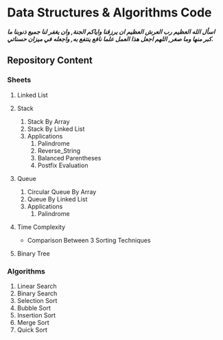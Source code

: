 # Data Structures &amp; Algorithms Code

***اسأل الله العظيم رب العرش العظيم ان يرزقنا واياكم الجنة,
وان يغفر لنا جميع ذنوبنا ما  كبر منها وما صغر,
اللهم اجعل هذا العمل علما نافع ينتفع به, واجعله في ميزان حسناتي.***

## Repository Content
### Sheets
 1. Linked List
 2. Stack
     
    1. Stack By Array
    2. Stack By Linked List   
    3. Applications
       1. Palindrome
       2. Reverse_String
       3. Balanced Parentheses  
       4. Postfix Evaluation
3. Queue
     
    1. Circular Queue By Array
    2. Queue By Linked List   
    3. Applications
       1. Palindrome
4. Time Complexity 
    * Comparison Between 3 Sorting Techniques
5. Binary Tree

### Algorithms

1. Linear Search
2. Binary Search      
3. Selection Sort
4. Bubble Sort
5. Insertion Sort    
6. Merge Sort
7. Quick Sort    
       
       
